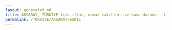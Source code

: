 ```yaml
---
layout: generated_md
title: AKSARAY, TÜRKİYE için iftar, namaz vakitleri ve hava durumu - ilçe/eyalet seç
permalink: /TÜRKİYE/AKSARAY/ESKİL
---
```


<script type="text/javascript">
  var country = TÜRKİYE;
  var city = AKSARAY;
  var state = ESKİL;
  var lat = 72;
  var lon = 21;
</script>
